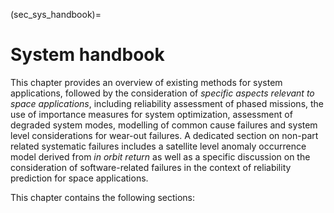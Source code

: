 (sec_sys_handbook)=
# System handbook

This chapter provides an overview of existing methods for system applications, followed by the consideration of *specific aspects relevant to space applications*, including reliability assessment of phased missions, the use of importance measures for system optimization, assessment of degraded system modes, modelling of common cause failures and system level considerations for wear-out failures. A dedicated section on non-part related systematic failures includes a satellite level anomaly occurrence model derived from *in orbit return* as well as a specific discussion on the consideration of software-related failures in the context of reliability prediction for space applications.


This chapter contains the following sections:
```{tableofcontents}
```